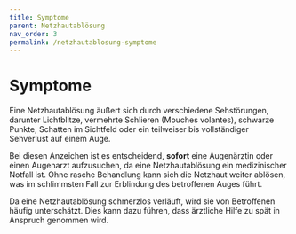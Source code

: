 ```yaml
---
title: Symptome
parent: Netzhautablösung
nav_order: 3
permalink: /netzhautablosung-symptome
---
```


# Symptome

Eine Netzhautablösung äußert sich durch verschiedene Sehstörungen, darunter Lichtblitze, vermehrte Schlieren (Mouches volantes), schwarze Punkte, Schatten im Sichtfeld oder ein teilweiser bis vollständiger Sehverlust auf einem Auge.

Bei diesen Anzeichen ist es entscheidend, **sofort** eine Augenärztin oder einen Augenarzt aufzusuchen, da eine Netzhautablösung ein medizinischer Notfall ist. Ohne rasche Behandlung kann sich die Netzhaut weiter ablösen, was im schlimmsten Fall zur Erblindung des betroffenen Auges führt.

Da eine Netzhautablösung schmerzlos verläuft, wird sie von Betroffenen häufig unterschätzt. Dies kann dazu führen, dass ärztliche Hilfe zu spät in Anspruch genommen wird.
